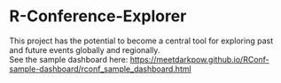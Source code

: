 # R-Conference-Explorer
This project has the potential to become a central tool for exploring past and future events globally and regionally. <br>
See the sample dashboard here: https://meetdarkpow.github.io/RConf-sample-dashboard/rconf_sample_dashboard.html
